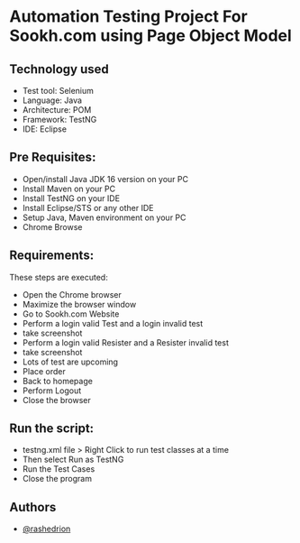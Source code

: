 # Automation Testing Project For Sookh.com using Page Object Model

## Technology used

- Test tool: Selenium
- Language: Java
- Architecture: POM
- Framework: TestNG
- IDE: Eclipse

## Pre Requisites:

- Open/install Java JDK 16 version on your PC
- Install Maven on your PC
- Install TestNG on your IDE
- Install Eclipse/STS or any other IDE
- Setup Java, Maven environment on your PC
- Chrome Browse

## Requirements:

These steps are executed:

- Open the Chrome browser
- Maximize the browser window
- Go to Sookh.com Website
- Perform a login valid Test and a login invalid test
- take screenshot
- Perform a login valid Resister and a Resister invalid test
- take screenshot
- Lots of test are upcoming
- Place order
- Back to homepage
- Perform Logout
- Close the browser

## Run the script:

- testng.xml file > Right Click to run test classes at a time
- Then select Run as TestNG
- Run the Test Cases
- Close the program

## Authors

- [@rashedrion](https://github.com/rashedrion)
